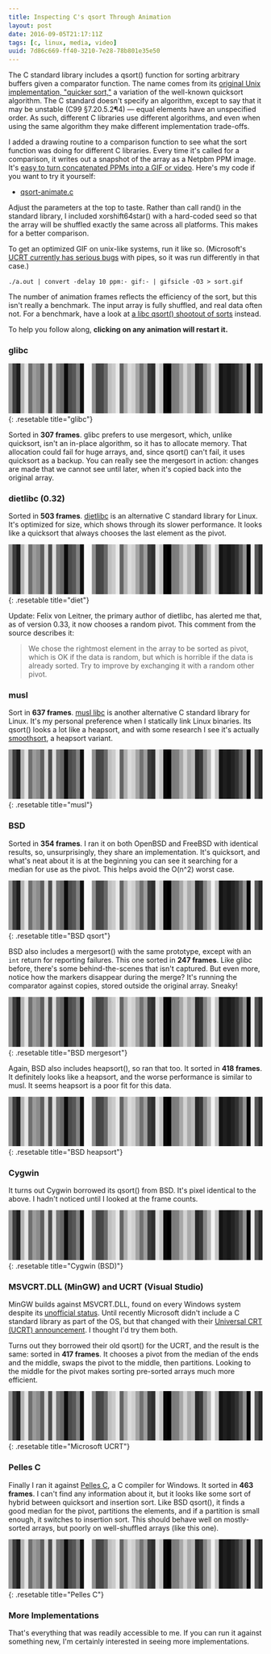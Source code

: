 ```yaml
---
title: Inspecting C's qsort Through Animation
layout: post
date: 2016-09-05T21:17:11Z
tags: [c, linux, media, video]
uuid: 7d86c669-ff40-3210-7e28-78b801e35e50
---
```


The C standard library includes a qsort() function for sorting
arbitrary buffers given a comparator function. The name comes from its
[original Unix implementation, "quicker sort,"][name] a variation of
the well-known quicksort algorithm. The C standard doesn't specify an
algorithm, except to say that it may be unstable (C99 §7.20.5.2¶4) —
equal elements have an unspecified order. As such, different C
libraries use different algorithms, and even when using the same
algorithm they make different implementation trade-offs.

I added a drawing routine to a comparison function to see what the
sort function was doing for different C libraries. Every time it's
called for a comparison, it writes out a snapshot of the array as a
Netpbm PPM image. It's [easy to turn concatenated PPMs into a GIF or
video][poor]. Here's my code if you want to try it yourself:

* [qsort-animate.c][source]

Adjust the parameters at the top to taste. Rather than call rand() in
the standard library, I included xorshift64star() with a hard-coded
seed so that the array will be shuffled exactly the same across all
platforms. This makes for a better comparison.

To get an optimized GIF on unix-like systems, run it like so.
(Microsoft's [UCRT currently has serious bugs][bug] with pipes, so it
was run differently in that case.)

    ./a.out | convert -delay 10 ppm:- gif:- | gifsicle -O3 > sort.gif

The number of animation frames reflects the efficiency of the sort,
but this isn't really a benchmark. The input array is fully shuffled,
and real data often not. For a benchmark, have a look at [a libc
qsort() shootout of sorts][shootout] instead.

To help you follow along, **clicking on any animation will restart it.**

### glibc

![](/img/qsort/glibc.gif){: .resetable title="glibc"}

Sorted in **307 frames**. glibc prefers to use mergesort, which,
unlike quicksort, isn't an in-place algorithm, so it has to allocate
memory. That allocation could fail for huge arrays, and, since qsort()
can't fail, it uses quicksort as a backup. You can really see the
mergesort in action: changes are made that we cannot see until later,
when it's copied back into the original array.

### dietlibc (0.32)

Sorted in **503 frames**. [dietlibc][diet] is an alternative C
standard library for Linux. It's optimized for size, which shows
through its slower performance. It looks like a quicksort that always
chooses the last element as the pivot.

![](/img/qsort/diet.gif){: .resetable title="diet"}

Update: Felix von Leitner, the primary author of dietlibc, has alerted
me that, as of version 0.33, it now chooses a random pivot. This
comment from the source describes it:

> We chose the rightmost element in the array to be sorted as pivot,
> which is OK if the data is random, but which is horrible if the data
> is already sorted. Try to improve by exchanging it with a random
> other pivot.

### musl

Sort in **637 frames**. [musl libc][musl] is another alternative C
standard library for Linux. It's my personal preference when I
statically link Linux binaries. Its qsort() looks a lot like a heapsort,
and with some research I see it's actually [smoothsort][smooth], a
heapsort variant.

![](/img/qsort/musl.gif){: .resetable title="musl"}

### BSD

Sorted in **354 frames**. I ran it on both OpenBSD and FreeBSD with
identical results, so, unsurprisingly, they share an implementation.
It's quicksort, and what's neat about it is at the beginning you can
see it searching for a median for use as the pivot. This helps avoid
the O(n^2) worst case.

![](/img/qsort/bsd-qsort.gif){: .resetable title="BSD qsort"}

BSD also includes a mergesort() with the same prototype, except with
an `int` return for reporting failures. This one sorted in **247
frames**. Like glibc before, there's some behind-the-scenes that isn't
captured. But even more, notice how the markers disappear during the
merge? It's running the comparator against copies, stored outside the
original array. Sneaky!

![](/img/qsort/bsd-mergesort.gif){: .resetable title="BSD mergesort"}

Again, BSD also includes heapsort(), so ran that too. It sorted in
**418 frames**. It definitely looks like a heapsort, and the worse
performance is similar to musl. It seems heapsort is a poor fit for
this data.

![](/img/qsort/bsd-heapsort.gif){: .resetable title="BSD heapsort"}

### Cygwin

It turns out Cygwin borrowed its qsort() from BSD. It's pixel
identical to the above. I hadn't noticed until I looked at the frame
counts.

![](/img/qsort/cygwin.gif){: .resetable title="Cygwin (BSD)"}

### MSVCRT.DLL (MinGW) and UCRT (Visual Studio)

MinGW builds against MSVCRT.DLL, found on every Windows system despite
its [unofficial status][msvcrt]. Until recently Microsoft didn't
include a C standard library as part of the OS, but that changed with
their [Universal CRT (UCRT) announcement][ucrt]. I thought I'd try
them both.

Turns out they borrowed their old qsort() for the UCRT, and the result
is the same: sorted in **417 frames**. It chooses a pivot from the
median of the ends and the middle, swaps the pivot to the middle, then
partitions. Looking to the middle for the pivot makes sorting
pre-sorted arrays much more efficient.

![](/img/qsort/ucrt.gif){: .resetable title="Microsoft UCRT"}

### Pelles C

Finally I ran it against [Pelles C][pellesc], a C compiler for
Windows. It sorted in **463 frames**. I can't find any information
about it, but it looks like some sort of hybrid between quicksort and
insertion sort. Like BSD qsort(), it finds a good median for the
pivot, partitions the elements, and if a partition is small enough, it
switches to insertion sort. This should behave well on mostly-sorted
arrays, but poorly on well-shuffled arrays (like this one).

![](/img/qsort/pellesc.gif){: .resetable title="Pelles C"}

### More Implementations

That's everything that was readily accessible to me. If you can run it
against something new, I'm certainly interested in seeing more
implementations.


<script type="text/javascript">
(function() {
    var r = document.querySelectorAll('.resetable');
    for (var i = 0; i < r.length; i++) {
        r[i].onclick = function() {
            var src = this.src;
            var height = this.height;
            this.src = "";
            this.height = height;
            // setTimeout() required for IE
            var _this = this;
            setTimeout(function() { _this.src = src; }, 0);
        };
    }
}());
</script>


[source]: /download/qsort-animate.c
[name]: http://citeseer.ist.psu.edu/viewdoc/summary?doi=10.1.1.14.8162
[shootout]: http://calmerthanyouare.org/2013/05/31/qsort-shootout.html
[poor]: /blog/2011/11/28/
[bug]: http://radiance-online.org:82/pipermail/radiance-dev/2016-March/001578.html
[diet]: https://www.fefe.de/dietlibc/
[musl]: https://www.musl-libc.org/
[ucrt]: https://blogs.msdn.microsoft.com/vcblog/2015/03/03/introducing-the-universal-crt/
[msvcrt]: https://blogs.msdn.microsoft.com/oldnewthing/20140411-00/?p=1273
[pellesc]: http://www.smorgasbordet.com/pellesc/
[smooth]: http://www.keithschwarz.com/smoothsort/

